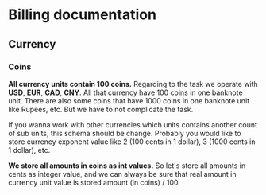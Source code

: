 Billing documentation
=====================

Currency
--------

### Coins

**All currency units contain 100 coins.**
Regarding to the task we operate with
[**USD**](https://en.wikipedia.org/wiki/United_States_dollar),
[**EUR**](https://es.wikipedia.org/wiki/Euro),
[**CAD**](https://en.wikipedia.org/wiki/Canadian_dollar),
[**CNY**](https://en.wikipedia.org/wiki/Renminbi).
All that currency have 100 coins in one banknote unit.
There are also some coins that have 1000 coins in one banknote unit like Rupees, etc.
But we have to not complicate the task.

If you wanna work with other currencies which units contains another count of sub units, this schema should be change.
Probably you would like to store currency exponent value like 2 (100 cents in 1 dollar), 3 (1000 cents in 1 dollar), etc.

**We store all amounts in coins as int values.**
So let's store all amounts in cents as
integer value, and we can always be sure that real amount in currency unit value
is stored amount (in coins) / 100.
